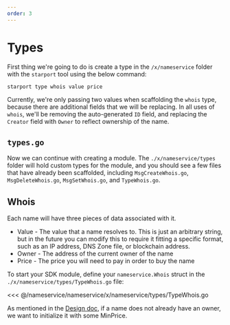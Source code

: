 ```yaml
---
order: 3
---
```


# Types

First thing we're going to do is create a type in the `/x/nameservice` folder with the `starport` tool using the below command:


```bash
starport type whois value price
```

Currently, we're only passing two values when scaffolding the `whois` type, because there are additional fields that we will be replacing. In all uses of `whois`, we'll be removing the auto-generated `ID` field, and replacing the `Creator` field with `Owner` to reflect ownership of the name.

## `types.go`

Now we can continue with creating a module. The `./x/nameservice/types` folder will hold custom types for the module, and you should see a few files that have already been scaffolded, including `MsgCreateWhois.go`, `MsgDeleteWhois.go`, `MsgSetWhois.go`, and `TypeWhois.go`.

## Whois

Each name will have three pieces of data associated with it.

- Value - The value that a name resolves to. This is just an arbitrary string, but in the future you can modify this to require it fitting a specific format, such as an IP address, DNS Zone file, or blockchain address.
- Owner - The address of the current owner of the name
- Price - The price you will need to pay in order to buy the name

To start your SDK module, define your `nameservice.Whois` struct in the `./x/nameservice/types/TypeWhois.go` file:

<<< @/nameservice/nameservice/x/nameservice/types/TypeWhois.go

As mentioned in the [Design doc](./app-design.md), if a name does not already have an owner, we want to initialize it with some MinPrice.
